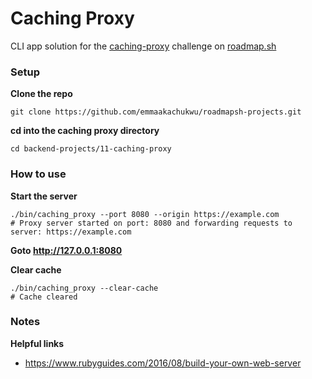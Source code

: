 # Caching Proxy
CLI app solution for the [caching-proxy](https://roadmap.sh/projects/caching-server) challenge on [roadmap.sh](https://roadmap.sh)

### Setup
**Clone the repo**

```
git clone https://github.com/emmaakachukwu/roadmapsh-projects.git
```

**cd into the caching proxy directory**
```
cd backend-projects/11-caching-proxy
```

### How to use
**Start the server**
```
./bin/caching_proxy --port 8080 --origin https://example.com
# Proxy server started on port: 8080 and forwarding requests to server: https://example.com
```

**Goto http://127.0.0.1:8080**

**Clear cache**
```
./bin/caching_proxy --clear-cache
# Cache cleared
```

### Notes
**Helpful links**
- https://www.rubyguides.com/2016/08/build-your-own-web-server
